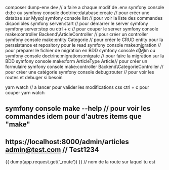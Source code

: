 composer dump-env dev // a faire a chaque modif de .env
symfony console d:d:c ou symfony console doctrine:database:create // pour créer une databse sur Mysql
symfony console list // pour voir la liste des commandes disponibles
 symfony server:start // pour démarrer le server symfony
 symfony server:stop ou ctrl + c // pour couper le server
 symfony console make:controller Backend\ArticleController // pour créer un controller
 symfony console make:entity Categorie // pour créer le CRUD entity pour la perssistance et repository pour le read
 symfony console make:migration // pour préparer le fichier de migration en BDD
 symfony console d:m:m  ou symfony console doctrine:migrations:migrate // pour faire la migration sur la BDD
symfony console make:form ArticleType Article// pour créer un formulaire
symfony console make:controller Backend\CategorieController // pour créer une catégorie
symfony console debug:router // pour voir les routes et debuger si besoin

yarn watch // a lancer pour valider les modifications css ctrl + c pour couper yarn watch

 symfony console make --help // pour voir les commandes idem pour d'autres items que "make"
-------------------------------------------
https://localhost:8000/admin/articles
admin@test.com // Test1234
------------------------------------------

 {{ dump(app.request.get('_route'))  }}  // nom de la route sur laquel tu est